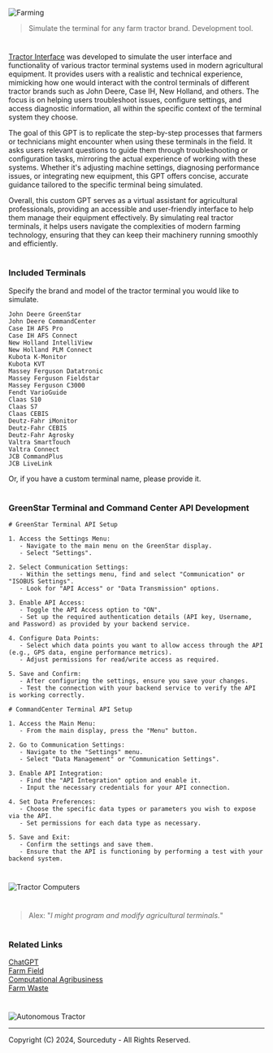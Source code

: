 ![Farming](https://github.com/user-attachments/assets/b9193823-0293-434b-bdc4-75f67491efb5)

> Simulate the terminal for any farm tractor brand. Development tool.

#

[Tractor Interface](https://chatgpt.com/g/g-g7HGANyCX-tractor-interface) was developed to simulate the user interface and functionality of various tractor terminal systems used in modern agricultural equipment. It provides users with a realistic and technical experience, mimicking how one would interact with the control terminals of different tractor brands such as John Deere, Case IH, New Holland, and others. The focus is on helping users troubleshoot issues, configure settings, and access diagnostic information, all within the specific context of the terminal system they choose.

The goal of this GPT is to replicate the step-by-step processes that farmers or technicians might encounter when using these terminals in the field. It asks users relevant questions to guide them through troubleshooting or configuration tasks, mirroring the actual experience of working with these systems. Whether it's adjusting machine settings, diagnosing performance issues, or integrating new equipment, this GPT offers concise, accurate guidance tailored to the specific terminal being simulated.

Overall, this custom GPT serves as a virtual assistant for agricultural professionals, providing an accessible and user-friendly interface to help them manage their equipment effectively. By simulating real tractor terminals, it helps users navigate the complexities of modern farming technology, ensuring that they can keep their machinery running smoothly and efficiently.

#
### Included Terminals

Specify the brand and model of the tractor terminal you would like to simulate.

```
John Deere GreenStar
John Deere CommandCenter
Case IH AFS Pro
Case IH AFS Connect
New Holland IntelliView
New Holland PLM Connect
Kubota K-Monitor
Kubota KVT
Massey Ferguson Datatronic
Massey Ferguson Fieldstar
Massey Ferguson C3000
Fendt VarioGuide
Claas S10
Claas S7
Claas CEBIS
Deutz-Fahr iMonitor
Deutz-Fahr CEBIS
Deutz-Fahr Agrosky
Valtra SmartTouch
Valtra Connect
JCB CommandPlus
JCB LiveLink
```

Or, if you have a custom terminal name, please provide it.

#
### GreenStar Terminal and Command Center API Development

```
# GreenStar Terminal API Setup

1. Access the Settings Menu:
   - Navigate to the main menu on the GreenStar display.
   - Select "Settings".

2. Select Communication Settings:
   - Within the settings menu, find and select "Communication" or "ISOBUS Settings".
   - Look for "API Access" or "Data Transmission" options.

3. Enable API Access:
   - Toggle the API Access option to "ON".
   - Set up the required authentication details (API key, Username, and Password) as provided by your backend service.

4. Configure Data Points:
   - Select which data points you want to allow access through the API (e.g., GPS data, engine performance metrics).
   - Adjust permissions for read/write access as required.

5. Save and Confirm:
   - After configuring the settings, ensure you save your changes.
   - Test the connection with your backend service to verify the API is working correctly.

# CommandCenter Terminal API Setup

1. Access the Main Menu:
   - From the main display, press the "Menu" button.

2. Go to Communication Settings:
   - Navigate to the "Settings" menu.
   - Select "Data Management" or "Communication Settings".

3. Enable API Integration:
   - Find the "API Integration" option and enable it.
   - Input the necessary credentials for your API connection.

4. Set Data Preferences:
   - Choose the specific data types or parameters you wish to expose via the API.
   - Set permissions for each data type as necessary.

5. Save and Exit:
   - Confirm the settings and save them.
   - Ensure that the API is functioning by performing a test with your backend system.
```

#

![Tractor Computers](https://github.com/user-attachments/assets/8a223b3b-225f-411d-b98b-48b8ebceaf2a)

#

> Alex: "*I might program and modify agricultural terminals.*"

#
### Related Links

[ChatGPT](https://github.com/sourceduty/ChatGPT)
<br>
[Farm Field](https://chat.openai.com/g/g-0SdwLVQqg-farm-field)
<br>
[Computational Agribusiness](https://github.com/sourceduty/Computational_Agribusiness)
<br>
[Farm Waste](https://github.com/sourceduty/Farm_Waste)

#

![Autonomous Tractor](https://github.com/user-attachments/assets/22cad2ae-84b9-428d-a9c5-fe229e5df340)

***
Copyright (C) 2024, Sourceduty - All Rights Reserved.
